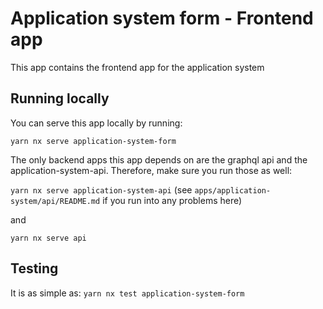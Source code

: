 # Application system form - Frontend app

This app contains the frontend app for the application system

## Running locally

You can serve this app locally by running:

`yarn nx serve application-system-form`

The only backend apps this app depends on are the graphql api and the application-system-api. Therefore, make sure you run those as well:

`yarn nx serve application-system-api` (see `apps/application-system/api/README.md` if you run into any problems here)

and

`yarn nx serve api`

## Testing

It is as simple as: `yarn nx test application-system-form`
